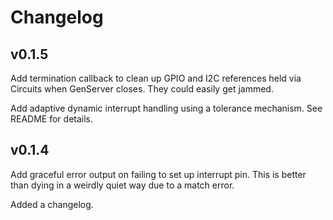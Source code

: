 # Changelog

## v0.1.5

Add termination callback to clean up GPIO and I2C references held via Circuits when GenServer closes. They could easily get jammed.

Add adaptive dynamic interrupt handling using a tolerance mechanism. See README for details.

## v0.1.4

Add graceful error output on failing to set up interrupt pin. This is better than dying in a weirdly quiet way due to a match error.

Added a changelog.
